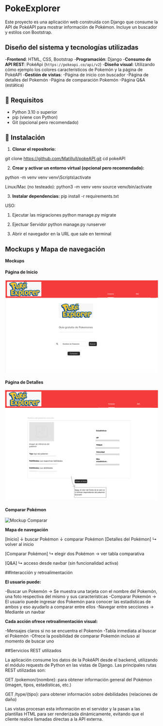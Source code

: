 # PokeExplorer

Este proyecto es una aplicación web construida con Django que consume la API de PokéAPI para mostrar información de Pokémon. Incluye un buscador y estilos con Bootstrap.

## Diseño del sistema y tecnologías utilizadas

-**Frontend**: HTML, CSS, Bootstrap
-**Programación**: Django
-**Consumo de API REST**: PokéApi (`https://pokeapi.co/api/v2`)
-**Diseño visual**: Utilizando cómo ejemplo los colores característicos de Pokemón y la página de PokéAPI
-**Gestión de vistas**:
	-Página de inicio con buscador
	-Página de detalles del Pokemón
	-Página de comparación Pokemón
	-Página Q&A (estática)

## 🚀 Requisitos

- Python 3.10 o superior
- pip (viene con Python)
- Git (opcional pero recomendado)

## 🧱 Instalación

1. **Clonar el repositorio:**


git clone https://github.com/Matillull/pokeAPI.git
cd pokeAPI

2. **Crear y activar un entorno virtual (opcional pero recomendado):**

python -m venv venv
venv\Scripts\activate


Linux/Mac (no testeado): 
python3 -m venv venv
source venv/bin/activate

3. **Instalar dependencias:**
pip install -r requirements.txt

USO:
1. Ejecutar las migraciones
python manage.py migrate

2. Ejectuar Servidor
python manage.py runserver

3. Abrir el navegador en la URL que sale en terminal


## Mockups y Mapa de navegación

**Mockups**

#### Página de Inicio
![Mockup Inicio](pokeexplorer/pokedex/mockups/index.png)

#### Página de Detalles
![Mockup Detalles](pokeexplorer/pokedex/mockups/detail.png)

#### Comparar Pokémon
![Mockup Comparar](pokeexplorer/pokedex/mockups/compare.png)

**Mapa de navegación**

[Inicio]
   ↓ buscar Pokémon
   ↓ comparar Pokémon
[Detalles del Pokémon]
   ↳ volver al inicio

[Comparar Pokémon]
   ↳ elegir dos Pokémon → ver tabla comparativa

[Q&A]
   ↳ acceso desde navbar (sin funcionalidad activa)
   

##Interacción y retroalimentación

**El usuario puede:**

-Buscar un Pokemón -> Se muestra una tarjeta con el nombre del Pokemón, una foto respectiva del mismo y sus características
-Comparar Pokemón -> El usuario puede ingresar dos Pokemón para conocer las estadísticas de ambos y eso ayudarlo a comparar entre ellos
-Navegar entre secciones -> Mediante un navbar

**Cada acción ofrece retroalimentación visual:**

-Mensajes claros si no se encuentra el Pokemón
-Tabla inmediata al buscar el Pokemón
-Ofrece la posibilidad de comparar Pokemón incluso al momento de buscar uno


##Servicios REST utilizados

La aplicación consume los datos de la PokéAPI desde el backend, utilizando el módulo requests de Python en las vistas de Django.
Las principales rutas REST utilizadas son:

GET /pokemon/{nombre}: para obtener información general del Pokémon (imagen, tipos, estadísticas, etc.)

GET /type/{tipo}: para obtener información sobre debilidades (relaciones de daño)

Las vistas procesan esta información en el servidor y la pasan a las plantillas HTML para ser renderizada dinámicamente, evitando que el cliente realice llamadas directas a la API externa.
